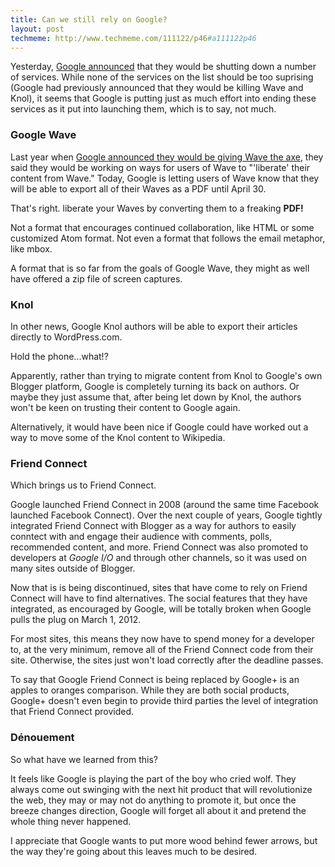 ```yaml
---
title: Can we still rely on Google?
layout: post
techmeme: http://www.techmeme.com/111122/p46#a111122p46
---
```

Yesterday, [Google announced](http://googleblog.blogspot.com/2011/11/more-spring-cleaning-out-of-season.html) that they would be shutting down a number of services. While none of the services on the list should be too suprising (Google had previously announced that they would be killing Wave and Knol), it seems that Google is putting just as much effort into ending these services as it put into launching them, which is to say, not much.

### Google Wave

Last year when [Google announced they would be giving Wave the axe](http://googleblog.blogspot.com/2010/08/update-on-google-wave.html), they said they would be working on ways for users of Wave to "'liberate' their content from Wave."
Today, Google is letting users of Wave know that they will be able to export all of their Waves as a PDF until April 30.

That's right. liberate your Waves by converting them to a freaking **PDF!**

Not a format that encourages continued collaboration, like HTML or some customized Atom format.
Not even a format that follows the email metaphor, like mbox.

A format that is so far from the goals of Google Wave, they might as well have offered a zip file of screen captures.

### Knol

In other news, Google Knol authors will be able to export their articles directly to WordPress.com.

Hold the phone...what!?

Apparently, rather than trying to migrate content from Knol to Google's own Blogger platform, Google is completely turning its back on authors. Or maybe they just assume that, after being let down by Knol, the authors won't be keen on trusting their content to Google again.

Alternatively, it would have been nice if Google could have worked out a way to move some of the Knol content to Wikipedia.

### Friend Connect

Which brings us to Friend Connect.

Google launched Friend Connect in 2008 (around the same time Facebook launched Facebook Connect). Over the next couple of years, Google tightly integrated Friend Connect with Blogger as a way for authors to easily conntect with and engage their audience with comments, polls, recommended content, and more. Friend Connect was also promoted to developers at *Google I/O* and through other channels, so it was used on many sites outside of Blogger.

Now that is is being discontinued, sites that have come to rely on Friend Connect will have to find alternatives. The social features that they have integrated, as encouraged by Google, will be totally broken when Google pulls the plug on March 1, 2012.

For most sites, this means they now have to spend money for a developer to, at the very minimum, remove all of the Friend Connect code from their site. Otherwise, the sites just won't load correctly after the deadline passes.

To say that Google Friend Connect is being replaced by Google+ is an apples to oranges comparison. While they are both social products, Google+ doesn't even begin to provide third parties the level of integration that Friend Connect provided.

### Dénouement

So what have we learned from this?

It feels like Google is playing the part of the boy who cried wolf. They always come out swinging with the next hit product that will revolutionize the web, they may or may not do anything to promote it, but once the breeze changes direction, Google will forget all about it and pretend the whole thing never happened.

I appreciate that Google wants to put more wood behind fewer arrows, but the way they're going about this leaves much to be desired.
